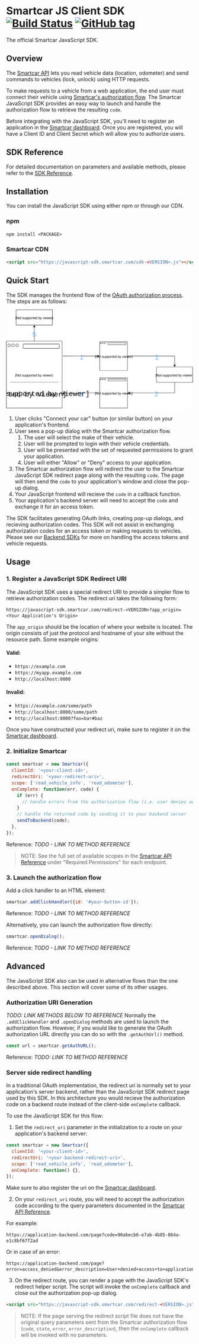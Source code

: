 # Smartcar JS Client SDK [![Build Status][ci-image]][ci-url] [![GitHub tag][tag-image]][tag-url]

The official Smartcar JavaScript SDK.

## Overview

The [Smartcar API](https://smartcar.com/docs) lets you read vehicle data
(location, odometer) and send commands to vehicles (lock, unlock) using HTTP requests.

To make requests to a vehicle from a web application, the end user must connect their vehicle using [Smartcar's authorization flow](https://smartcar.com/docs#authentication). The Smartcar JavaScript SDK provides an easy way to launch and handle the authorization flow to retrieve the resulting `code`.

Before integrating with the JavaScript SDK, you'll need to register an application in the [Smartcar dashboard](https://dashboard.smartcar.com). Once you are registered, you will have a Client ID and Client Secret which will allow you to authorize users.

## SDK Reference

For detailed documentation on parameters and available methods, please refer to
the [SDK Reference](doc/).

## Installation

You can install the JavaScript SDK using either npm or through our CDN.

### npm

```shell
npm install <PACKAGE>
```

### Smartcar CDN

```html
<script src="https://javascript-sdk.smartcar.com/sdk-<VERSION>.js"></script>
```

## Quick Start

The SDK manages the frontend flow of the [OAuth authorization process](https://tools.ietf.org/html/rfc6749#section-4.1). The steps are as follows:

<p align="center"><img src="doc/architecture.svg"/></p>

1. User clicks "Connect your car" button (or similar button) on your application's frontend.
2. User sees a pop-up dialog with the Smartcar authorization flow.
   1. The user will select the make of their vehicle.
   2. User will be prompted to login with their vehicle credentials.
   3. User will be presented with the set of requested permissions to grant your application.
   4. User will either "Allow" or "Deny" access to your application.
3. The Smartcar authorization flow will redirect the user to the Smartcar JavaScript SDK redirect page along with the resulting `code`. The page will then send the `code` to your application's window and close the pop-up dialog.
4. Your JavaScript frontend will recieve the `code` in a callback function.
5. Your application's backend server will need to accept the `code` and exchange it for an access token.

The SDK facilitates generating OAuth links, creating pop-up dialogs, and recieving authorization codes. This SDK will not assist in exchanging authorization codes for an access token or making requests to vehicles. Please see our [Backend SDKs](https://smartcar.com/docs#backend-sdks) for more on handling the access tokens and vehicle requests.

## Usage

### 1. Register a JavaScript SDK Redirect URI

The JavaScript SDK uses a special redirect URI to provide a simpler flow to retrieve authorization codes. The redirect uri takes the following form:

```
https://javascript-sdk.smartcar.com/redirect-<VERSION>?app_origin=<Your Application's Origin>
```

The `app_origin` should be the location of where your website is located. The origin consists of just the protocol and hostname of your site without the resource path. Some example origins:

#### Valid:
+ `https://example.com`
+ `https://myapp.example.com`
+ `http://localhost:8000`

#### Invalid:
+ `https://example.com/some/path`
+ `http://localhost:8000/some/path`
+ `http://localhost:8000?foo=bar#baz`

Once you have constructed your redirect uri, make sure to register it on the [Smartcar dashboard](https://dashboard.smartcar.com).

### 2. Initialize Smartcar

```javascript
const smartcar = new Smartcar({
  clientId: '<your-client-id>',
  redirectUri: '<your-redirect-uri>',
  scope: ['read_vehicle_info', 'read_odometer'],
  onComplete: function(err, code) {
    if (err) {
      // handle errors from the authorization flow (i.e. user denies access)
    }
    // handle the returned code by sending it to your backend server
    sendToBackend(code);
  },
});
```

Reference: *TODO - LINK TO METHOD REFERENCE*

> NOTE: See the full set of available scopes in the [Smartcar API Reference](https://smartcar.com/docs#get-all-vehicles) under "Required Permissions" for each endpoint.

### 3. Launch the authorization flow

Add a click handler to an HTML element:

```javascript
smartcar.addClickHandler({id: '#your-button-id'});
```

Reference: *TODO - LINK TO METHOD REFERENCE*

Alternatively, you can launch the authorization flow directly:

```javascript
smartcar.openDialog();
```

Reference: *TODO - LINK TO METHOD REFERENCE*

## Advanced

The JavaScript SDK also can be used in alternative flows than the one described above. This section will cover some of its other usages.

### Authorization URI Generation

*TODO: LINK METHODS BELOW TO REFERENCE*
Normally the `.addClickHandler` and `.openDialog` methods are used to launch the authorization flow. However, if you would like to generate the OAuth authorization URL directly you can do so with the `.getAuthUrl()` method.

```javascript
const url = smartcar.getAuthURL();
```

Reference: *TODO: LINK TO METHOD REFERENCE*

### Server side redirect handling

In a traditional OAuth implementation, the redirect uri is normally set to your application's server backend, rather than the JavaScript SDK redirect page used by this SDK. In this architecture you would recieve the authorization code on a backend route instead of the client-side `onComplete` callback.

To use the JavaScript SDK for this flow:

1. Set the `redirect_uri` parameter in the initialization to a route on your application's backend server:

```javascript
const smartcar = new Smartcar({
  clientId: '<your-client-id>',
  redirectUri: '<your-backend-redirect-uri>',
  scope: ['read_vehicle_info', 'read_odometer'],
  onComplete: function() {},
});
```

Make sure to also register the uri on the [Smartcar dashboard](https://dashboard.smartcar.com).

2. On your `redirect_uri` route, you will need to accept the authorization code according to the query parameters documented in the [Smartcar API Reference](https://smartcar.com/docs#3-handle-smartcar-response).

For example:

```
https://application-backend.com/page?code=90abecb6-e7ab-4b85-864a-e1c8bf67f2ad
```

Or in case of an error:

```
https://application-backend.com/page?error=access_denied&error_description=User+denied+access+to+application.
```

3. On the redirect route, you can render a page with the JavaScript SDK's redirect helper script. The script will invoke the `onComplete` callback and close out the authorization pop-up dialog.

```html
<script src="https://javascript-sdk.smartcar.com/redirect-<VERSION>.js"></script>
```

> NOTE: If the page serving the redirect script file does not have the original query parameters sent from the Smartcar authorization flow (`code`, `state`, `error`, `error_description`), then the `onComplete` callback will be invoked with no parameters.


[ci-url]: https://travis-ci.com/smartcar/javascript-sdk
[ci-image]: https://travis-ci.com/smartcar/javascript-sdk.svg?token=jMbuVtXPGeJMPdsn7RQ5&branch=master
[tag-url]: https://github.com/smartcar/javascript-sdk/tags
[tag-image]: https://img.shields.io/github/tag/smartcar/javascript-sdk.svg
